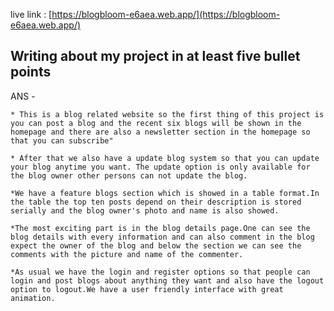live link : [https://blogbloom-e6aea.web.app/](https://blogbloom-e6aea.web.app/)
## Writing about my project in at least five bullet points


ANS - 


    * This is a blog related website so the first thing of this project is you can post a blog and the recent six blogs will be shown in the homepage and there are also a newsletter section in the homepage so that you can subscribe"

    * After that we also have a update blog system so that you can update your blog anytime you want. The update option is only available for the blog owner other persons can not update the blog.

    *We have a feature blogs section which is showed in a table format.In the table the top ten posts depend on their description is stored serially and the blog owner's photo and name is also showed.

    *The most exciting part is in the blog details page.One can see the blog details with every information and can also comment in the blog expect the owner of the blog and below the section we can see the comments with the picture and name of the commenter.

    *As usual we have the login and register options so that people can login and post blogs about anything they want and also have the logout option to logout.We have a user friendly interface with great animation.


